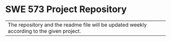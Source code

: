 # SWE 573 Project Repository

<table>
<tr>
<td>
The repository and the readme file will be updated weekly according to the given project. 
</td>
</tr>
</table>
